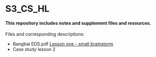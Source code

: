 # S3_CS_HL
#### This repository includes notes and supplement files and resources.

Files and corresponding descriptions:

* Bangbai EDS.pdf  [Lesson one - small brainstorm](https://github.com/Billvace/S3_CS_HL/edit/master/README.md)
* Case study lesson 2 
